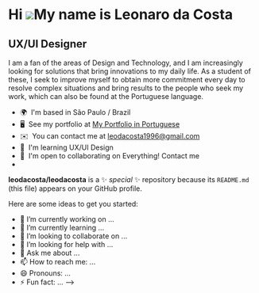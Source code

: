 Hi ![](https://user-images.githubusercontent.com/18350557/176309783-0785949b-9127-417c-8b55-ab5a4333674e.gif)My name is Leonaro da Costa
========================================================================================================================================

UX/UI Designer
--------------

I am a fan of the areas of Design and Technology, and I am increasingly looking for solutions that bring innovations to my daily life. As a student of these, I seek to improve myself to obtain more commitment every day to resolve complex situations and bring results to the people who seek my work, which can also be found at the Portuguese language.

*   🌍  I'm based in São Paulo / Brazil
*   🖥️  See my portfolio at [My Portfolio in Portuguese](https://portfolio-react-rosy-alpha.vercel.app/)
*   ✉️  You can contact me at [leodacosta1996@gmail.com](mailto:leodacosta1996@gmail.com)
*   🧠  I'm learning UX/UI Design
*   🤝  I'm open to collaborating on Everything! Contact me
* 
**leodacosta/leodacosta** is a ✨ _special_ ✨ repository because its `README.md` (this file) appears on your GitHub profile.

Here are some ideas to get you started:

- 🔭 I’m currently working on ...
- 🌱 I’m currently learning ...
- 👯 I’m looking to collaborate on ...
- 🤔 I’m looking for help with ...
- 💬 Ask me about ...
- 📫 How to reach me: ...
- 😄 Pronouns: ...
- ⚡ Fun fact: ...
-->
